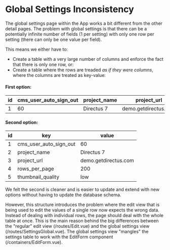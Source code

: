 # Global Settings Inconsistency

The global settings page within the App works a bit different from the other detail pages. The problem with global settings is that there can be a potentially infinite number of fields (1 per setting) with only one row per setting (there can only be one value per field).

This means we either have to:

* Create a table with a very large number of columns and enforce the fact that there is only one row, or:
* Create a table where the rows are treaded _as if they were columns_, where the columns are treated as key-value:

#### First option:

| id | cms_user_auto_sign_out | project_name | project_url          | rows_per_page | thumbnail_quality |
|----|------------------------|--------------|----------------------|---------------|-------------------|
| 1  | 60                     | Directus 7   | demo.getdirectus.com | 200           | low               |

#### Second option:

| id | key                    | value                |
|----|------------------------|----------------------|
| 1  | cms_user_auto_sign_out | 60                   |
| 2  | project_name           | Directus 7           |
| 3  | project_url            | demo.getdirectus.com |
| 4  | rows_per_page          | 200                  |
| 5  | thumbnail_quality      | low                  |

We felt the second is cleaner and is easier to update and extend with new options without having to update the database schema.

However, this structure introduces the problem where the edit view that is being used to edit the values of a single row now expects the wrong data. Instead of dealing with individual rows, the page should deal with the whole table at once. This is the main reason behind the big differences between the "regular" edit view (/routes/Edit.vue) and the global settings view (/routes/SettingsGlobal.vue). The global settings view "mangles" the settings table to work with the EditForm component (/containers/EditForm.vue).
